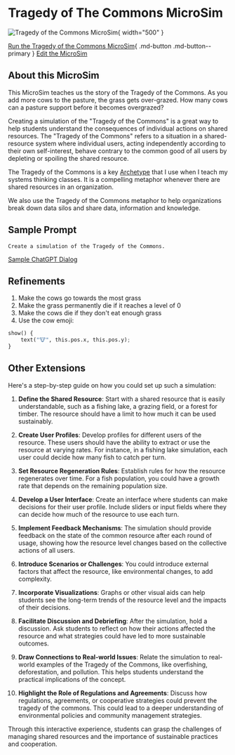 # Tragedy of The Commons MicroSim

![Tragedy of the Commons MicroSim](toc.png){ width="500" }

[Run the Tragedy of the Commons MicroSim](toc.html){ .md-button .md-button--primary }
[Edit the MicroSim](https://editor.p5js.org/dmccreary/sketches/2NYEIUklI)

## About this MicroSim

This MicroSim teaches us the story of the Tragedy of
the Commons.  As you add more cows to the pasture, the
grass gets over-grazed.  How many cows can a pasture
support before it becomes overgrazed?

Creating a simulation of the "Tragedy of the Commons" is a great way to help students understand the consequences of individual actions on shared resources. The "Tragedy of the Commons" refers to a situation in a shared-resource system where individual users, acting independently according to their own self-interest, behave contrary to the common good of all users by depleting or spoiling the shared resource.

The Tragedy of the Commons is a key [Archetype](https://dmccreary.github.io/systems-thinking/archetypes/commons/) that I use when I teach my systems thinking classes.  It is a compelling metaphor whenever there are shared resources in an organization.

We also use the Tragedy of the Commons metaphor to help organizations break down data silos and share data, information and knowledge.

## Sample Prompt

```linenums="0"
Create a simulation of the Tragedy of the Commons.
```
[Sample ChatGPT Dialog](https://chat.openai.com/g/g-yLEKOCjXP-p5-js-visual-art-composer/c/d5ab1350-7196-49b3-9b38-e68bdad67dda)

## Refinements

1. Make the cows go towards the most grass
2. Make the grass permanently die if it reaches a level of 0
3. Make the cows die if they don't eat enough grass
4. Use the cow emoji:

```py
show() {
    text("🐮", this.pos.x, this.pos.y);
}
```
## Other Extensions

Here's a step-by-step guide on how you could set up such a simulation:

1.  **Define the Shared Resource**: Start with a shared resource that is easily understandable, such as a fishing lake, a grazing field, or a forest for timber. The resource should have a limit to how much it can be used sustainably.

2.  **Create User Profiles**: Develop profiles for different users of the resource. These users should have the ability to extract or use the resource at varying rates. For instance, in a fishing lake simulation, each user could decide how many fish to catch per turn.

3.  **Set Resource Regeneration Rules**: Establish rules for how the resource regenerates over time. For a fish population, you could have a growth rate that depends on the remaining population size.

4.  **Develop a User Interface**: Create an interface where students can make decisions for their user profile. Include sliders or input fields where they can decide how much of the resource to use each turn.

5.  **Implement Feedback Mechanisms**: The simulation should provide feedback on the state of the common resource after each round of usage, showing how the resource level changes based on the collective actions of all users.

6.  **Introduce Scenarios or Challenges**: You could introduce external factors that affect the resource, like environmental changes, to add complexity.

7.  **Incorporate Visualizations**: Graphs or other visual aids can help students see the long-term trends of the resource level and the impacts of their decisions.

8.  **Facilitate Discussion and Debriefing**: After the simulation, hold a discussion. Ask students to reflect on how their actions affected the resource and what strategies could have led to more sustainable outcomes.

9.  **Draw Connections to Real-world Issues**: Relate the simulation to real-world examples of the Tragedy of the Commons, like overfishing, deforestation, and pollution. This helps students understand the practical implications of the concept.

10.  **Highlight the Role of Regulations and Agreements**: Discuss how regulations, agreements, or cooperative strategies could prevent the tragedy of the commons. This could lead to a deeper understanding of environmental policies and community management strategies.

Through this interactive experience, students can grasp the challenges of managing shared resources and the importance of sustainable practices and cooperation.